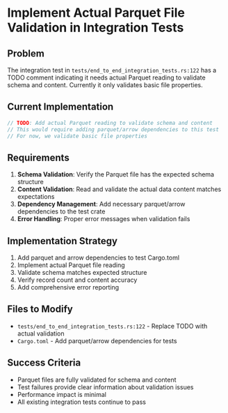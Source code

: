 # Implement Actual Parquet File Validation in Integration Tests

## Problem
The integration test in `tests/end_to_end_integration_tests.rs:122` has a TODO comment indicating it needs actual Parquet reading to validate schema and content. Currently it only validates basic file properties.

## Current Implementation
```rust
// TODO: Add actual Parquet reading to validate schema and content
// This would require adding parquet/arrow dependencies to this test
// For now, we validate basic file properties
```

## Requirements
1. **Schema Validation**: Verify the Parquet file has the expected schema structure
2. **Content Validation**: Read and validate the actual data content matches expectations
3. **Dependency Management**: Add necessary parquet/arrow dependencies to the test crate
4. **Error Handling**: Proper error messages when validation fails

## Implementation Strategy
1. Add parquet and arrow dependencies to test Cargo.toml
2. Implement actual Parquet file reading
3. Validate schema matches expected structure
4. Verify record count and content accuracy
5. Add comprehensive error reporting

## Files to Modify
- `tests/end_to_end_integration_tests.rs:122` - Replace TODO with actual validation
- `Cargo.toml` - Add parquet/arrow dependencies for tests

## Success Criteria
- Parquet files are fully validated for schema and content
- Test failures provide clear information about validation issues
- Performance impact is minimal
- All existing integration tests continue to pass